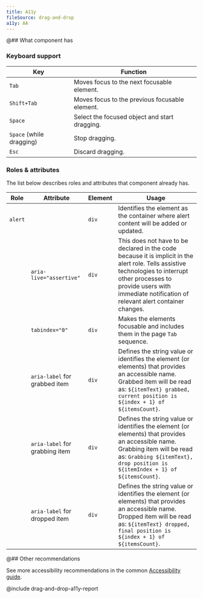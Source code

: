 ```yaml
---
title: A11y
fileSource: drag-and-drop
a11y: AA
---
```


@## What component has

### Keyboard support

| Key                      | Function                                       |
| ------------------------ | ---------------------------------------------- |
| `Tab`                    | Moves focus to the next focusable element.     |
| `Shift+Tab`              | Moves focus to the previous focusable element. |
| `Space`                  | Select the focused object and start dragging.  |
| `Space` (while dragging) | Stop dragging.                                 |
| `Esc`                    | Discard dragging.                              |

### Roles & attributes

The list below describes roles and attributes that component already has.

| Role    | Attribute                      | Element | Usage                                                                                                                                                                                                                               |
| ------- | ------------------------------ | ------- | ----------------------------------------------------------------------------------------------------------------------------------------------------------------------------------------------------------------------------------- |
| `alert` |                                | `div`   | Identifies the element as the container where alert content will be added or updated.                                                                                                                                               |
|         | `aria-live="assertive"`        | `div`   | This does not have to be declared in the code because it is implicit in the alert role. Tells assistive technologies to interrupt other processes to provide users with immediate notification of relevant alert container changes. |
|         | `tabindex="0"`                 | `div`   | Makes the elements focusable and includes them in the page `Tab` sequence.                                                                                                                                                          |
|         | `aria-label` for grabbed item  | `div`   | Defines the string value or identifies the element (or elements) that provides an accessible name. Grabbed item will be read as: `${itemText} grabbed, current position is ${index + 1} of ${itemsCount}`.                          |
|         | `aria-label` for grabbing item | `div`   | Defines the string value or identifies the element (or elements) that provides an accessible name. Grabbing item will be read as: `Grabbing ${itemText}, drop position is ${itemIndex + 1} of ${itemsCount}`.                       |
|         | `aria-label` for dropped item  | `div`   | Defines the string value or identifies the element (or elements) that provides an accessible name. Dropped item will be read as: `${itemText} dropped, final position is ${index + 1} of ${itemsCount}`.                            |

@## Other recommendations

See more accessibility recommendations in the common [Accessibility guide](/core-principles/a11y/).

@include drag-and-drop-a11y-report
